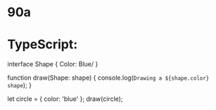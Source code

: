 # 90a
# TypeScript:
interface Shape {
  Color: Blue/
}

function draw(Shape: shape) {
  console.log(`Drawing a ${shape.color} shape`);
}

let circle = { color: 'blue' };
draw(circle);

